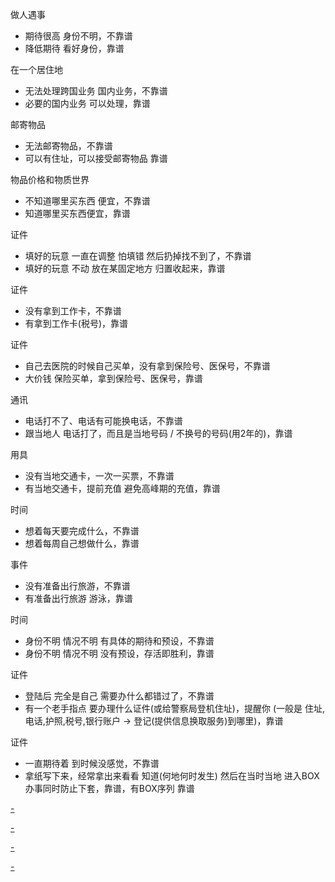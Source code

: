 
做人遇事
- 期待很高 身份不明，不靠谱
- 降低期待 看好身份，靠谱

在一个居住地
- 无法处理跨国业务 国内业务，不靠谱
- 必要的国内业务 可以处理，靠谱

邮寄物品
- 无法邮寄物品，不靠谱
- 可以有住址，可以接受邮寄物品 靠谱

物品价格和物质世界
- 不知道哪里买东西 便宜，不靠谱
- 知道哪里买东西便宜，靠谱

证件
- 填好的玩意 一直在调整 怕填错 然后扔掉找不到了，不靠谱
- 填好的玩意 不动 放在某固定地方 归置收起来，靠谱

证件
- 没有拿到工作卡，不靠谱
- 有拿到工作卡(税号)，靠谱

证件
- 自己去医院的时候自己买单，没有拿到保险号、医保号，不靠谱
- 大价钱 保险买单，拿到保险号、医保号，靠谱

通讯
- 电话打不了、电话有可能换电话，不靠谱
- 跟当地人 电话打了，而且是当地号码 / 不换号的号码(用2年的)，靠谱

用具
- 没有当地交通卡，一次一买票，不靠谱
- 有当地交通卡，提前充值 避免高峰期的充值，靠谱

时间
- 想着每天要完成什么，不靠谱
- 想着每周自己想做什么，靠谱

事件
- 没有准备出行旅游，不靠谱
- 有准备出行旅游 游泳，靠谱

时间
- 身份不明 情况不明 有具体的期待和预设，不靠谱
- 身份不明 情况不明 没有预设，存活即胜利，靠谱

证件
- 登陆后 完全是自己 需要办什么都错过了，不靠谱
- 有一个老手指点 要办理什么证件(或给警察局登机住址)，提醒你 (一般是 住址,电话,护照,税号,银行账户 -> 登记(提供信息换取服务)到哪里)，靠谱

证件
- 一直期待着 到时候没感觉，不靠谱
- 拿纸写下来，经常拿出来看看 知道(何地何时发生) 然后在当时当地 进入BOX 办事同时防止下套，靠谱，有BOX序列 靠谱



[-](https://www.douban.com/note/578607930/)

[-](https://www.douban.com/photos/photo/2458102431/)

[-](https://github.com/7900ms/000nottheater_deserted_systemsoftware/tree/master/local-window)

[-](https://github.com/7900ms/000nottheater_deserted_systemsoftware/blob/master/local-lightshelf/楼梯.md)
